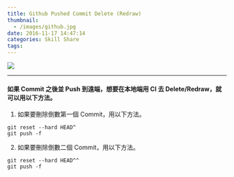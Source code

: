 ```yaml
---
title: Github Pushed Commit Delete (Redraw)
thumbnail:
  - /images/github.jpg
date: 2016-11-17 14:47:14
categories: Skill Share
tags:
---
```

<img src="/images/github.jpg">

***
#### 如果 Commit 之後並 Push 到遠端，想要在本地端用 CI 去 Delete/Redraw，就可以用以下方法。
1. 如果要刪除倒數第一個 Commit，用以下方法。
```
git reset --hard HEAD^
git push -f
```
2. 如果要刪除倒數二個 Commit，用以下方法。
```
git reset --hard HEAD^^
git push -f
```
